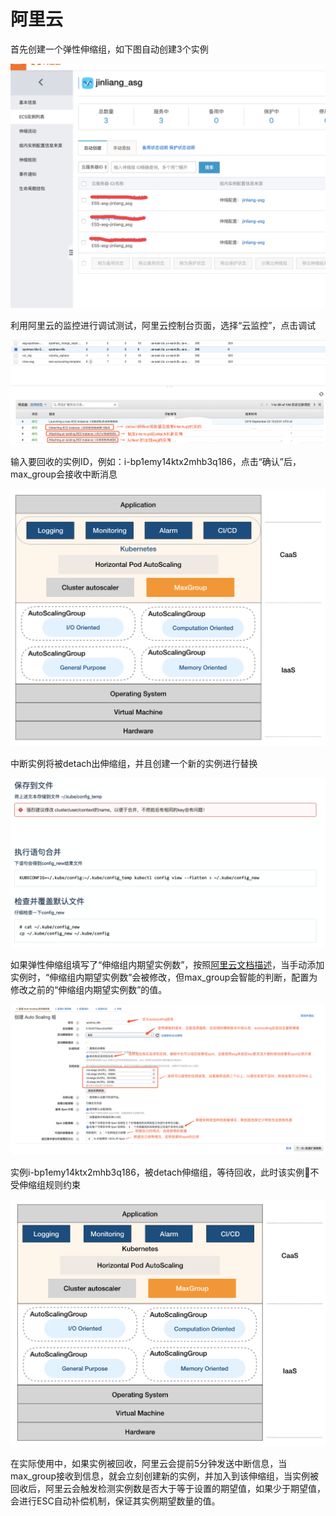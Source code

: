 # 阿里云

首先创建一个弹性伸缩组，如下图自动创建3个实例

![](../../../.gitbook/assets/image%20%281%29.png)



利用阿里云的监控进行调试测试，阿里云控制台页面，选择“云监控”，点击调试

![](../../../.gitbook/assets/image%20%2865%29.png)

输入要回收的实例ID，例如：i-bp1emy14ktx2mhb3q186，点击“确认”后，max\_group会接收中断消息

![](../../../.gitbook/assets/image%20%2823%29.png)

中断实例将被detach出伸缩组，并且创建一个新的实例进行替换

![](../../../.gitbook/assets/image%20%2854%29.png)

如果弹性伸缩组填写了“伸缩组内期望实例数”，按照[阿里云文档描述](https://yq.aliyun.com/articles/727372?spm=5176.2020520114.0.0.51b8558aT22hMI)，当手动添加实例时，“伸缩组内期望实例数”会被修改，但max\_group会智能的判断，配置为修改之前的“伸缩组内期望实例数”的值。

![](../../../.gitbook/assets/image%20%2853%29.png)

实例i-bp1emy14ktx2mhb3q186，被detach伸缩组，等待回收，此时该实例不受伸缩组规则约束

![](../../../.gitbook/assets/image%20%2859%29.png)

在实际使用中，如果实例被回收，阿里云会提前5分钟发送中断信息，当max\_group接收到信息，就会立刻创建新的实例，并加入到该伸缩组，当实例被回收后，阿里云会触发检测实例数是否大于等于设置的期望值，如果少于期望值，会进行ESC自动补偿机制，保证其实例期望数量的值。



